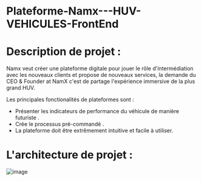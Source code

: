 # Plateforme-Namx---HUV-VEHICULES-FrontEnd

# Description de projet :

Namx veut créer une plateforme digitale pour jouer le rôle d'intermédiation avec les nouveaux clients et propose de nouveaux services, 
la demande du CEO & Founder at NamX c'est de partage l'expérience immersive de la plus grand HUV.

Les principales fonctionalités de plateformes sont :

- Présenter les indicateurs de performance du véhicule de manière futuriste .
- Crée le processus pré-commandé .
- La plateforme doit être extrêmement intuitive et facile à utiliser.


# L'architecture de projet :

![image](https://user-images.githubusercontent.com/93975470/208064026-9f3d2a12-f30f-49ca-b4c8-6c548bc5488c.png)
